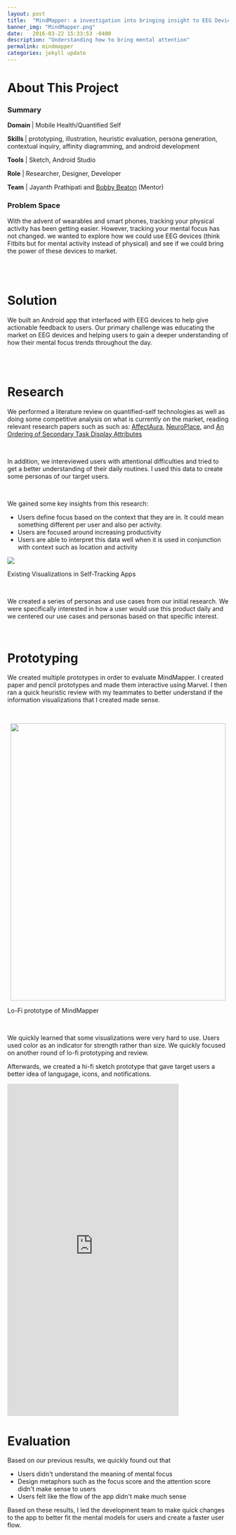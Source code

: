 ```yaml
---
layout: post
title:  "MindMapper: a investigation into bringing insight to EEG Devices"
banner_img: "MindMapper.png"
date:   2016-03-22 15:33:53 -0400
description: "Understanding how to bring mental attention"
permalink: mindmapper
categories: jekyll update
---
```


# About This Project

<div class="row" style="margin-left:0px; margin-right:0px;">
	    <div class="col-sm-6">
            <h3> Summary </h3> 
            <p><b>Domain </b>| Mobile Health/Quantified Self </p> 
            <p><b>Skills </b>| prototyping, illustration, heuristic evaluation, persona generation, contextual inquiry, affinity diagramming, and android development  </p>
            <p><b>Tools</b> | Sketch, Android Studio</p> 
            <p><b>Role</b> | Researcher, Designer, Developer</p>
            <p><b>Team</b> | Jayanth Prathipati and <a href="http://people.cs.vt.edu/rbeaton/">Bobby Beaton</a> (Mentor)  </p> 
          </div>
          <div class="col-sm-6">
          <h3>Problem Space</h3>
          <p>With the advent of wearables and smart phones, tracking your physical activity has been getting easier. However, tracking your mental focus has not changed. we wanted to explore how we could use EEG devices (think Fitbits but for mental activity instead of physical) and see if we could bring the power of these devices to market. </p>
          </div>
</div>

<br> 
<br> 


# Solution 

We built an Android app that interfaced with EEG devices to help give actionable feedback to users. Our primary challenge was educating the market on EEG devices and helping users to gain a deeper understanding of how their mental focus trends throughout the day.

<br> 
<br> 

# Research 

<div class="row" style="margin-left:0px; margin-right:0px;">

<div class="col-sm-6">
  <p>
    We performed a literature review on quantified-self technologies as well as doing some competitive analysis on what is currently on the market, reading relevant research papers such as such as: <a target="_blank" href="http://research.microsoft.com/apps/pubs/default.aspx?id=163348">AffectAura</a>, <a target="_blank" href="http://www.academia.edu/2518447/NeuroPlace_Making_sense_of_a_place">NeuroPlace</a>, and <a target="_blank" href="http://infovis.cs.vt.edu/oldsite/papers/CHI02-periphvis.pdf">An Ordering of Secondary Task Display Attributes</a>
  </p>

  <br> 
  <p>
    In addition, we intereviewed users with attentional difficulties and tried to get a better understanding of their daily routines. I used this data to create some personas of our target users. 
  </p>
  <br> 
  <p>
    We gained some key insights from this research: 
  </p>
  <ul>
    <li>
      Users define focus based on the context that they are in. It could mean something different per user and also per activity.  
    </li>
    <li>
      Users are focused around increasing productivity
    </li>
    <li>
      Users are able to interpret this data well when it is used in conjunction with context such as location and activity
    </li>
  </ul>
</div>
<div class="col-sm-6">
<img src="/img/competitive_analysis.png">
<p id="post-caption">Existing Visualizations in Self-Tracking Apps</p>






</div>


</div>

<br> 

We created a series of personas and use cases from our initial research. We were specifically interested in how a user would use this product daily and we centered our use cases and personas based on that specific interest. 

<br> 

# Prototyping 

We created multiple prototypes in order to evaluate MindMapper. 
I created paper and pencil prototypes and made them interactive using Marvel. I then ran a quick heuristic review with my teammates to better understand if the information visualizations that I created made sense. 

<br>

<img src="/img/mindmapper_lo_fi.png" style="width:35em; height:45em;  display: block;
    margin: 0 auto;">
<p id="post-caption">Lo-Fi prototype of MindMapper</p>


<br> 

We quickly learned that some visualizations were very hard to use. Users used color as an indicator for strength rather than size. We quickly focused on another round of lo-fi prototyping and review. 


Afterwards, we created a hi-fi sketch prototype that gave target users a better idea of langugage, icons, and notifications. 


<iframe src="https://marvelapp.com/68d492?emb=1" width="390" height="755" allowTransparency="true" frameborder="0"></iframe>

<br> 

# Evaluation 

Based on our previous results, we quickly found out that 

- Users didn't understand the meaning of mental focus 
- Design metaphors such as the focus score and the attention score didn't make sense to users 
- Users felt like the flow of the app didn't make much sense

Based on these results, I led the development team to make quick 
changes to the app to better fit the mental models for users and create a faster user flow. 


